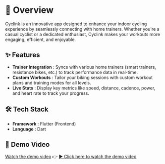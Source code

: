 # 📖 Overview 

Cyclink is an innovative app designed to enhance your indoor cycling experience by seamlessly connecting with home trainers. Whether you're a casual cyclist or a dedicated enthusiast, Cyclink makes your workouts more engaging, efficient, and enjoyable.

## ✨ Features

- **Trainer Integration** : Syncs with various home trainers (smart trainers, resistance bikes, etc.) to track performance data in real-time.
- **Custom Workouts** : Tailor your biking sessions with custom workout plans and training modes for all levels.
- **Live Stats** : Display key metrics like speed, distance, cadence, power, and heart rate to track your progress.

## 🛠 Tech Stack 
- **Framework** : Flutter (Frontend) 
- **Language** : Dart 

## 🎥 Demo Video
[Watch the demo video](assets/videos/demo.mp4)
👉 [▶️ Click here to watch the demo video](https://github.com/FastRhino/Frontend-/blob/main/assets/videos/cyclink.mp4?raw=true)
